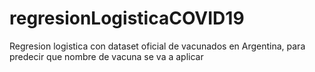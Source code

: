 # regresionLogisticaCOVID19
Regresion logistica con dataset oficial de vacunados en Argentina, para predecir que nombre de vacuna se va a aplicar 
